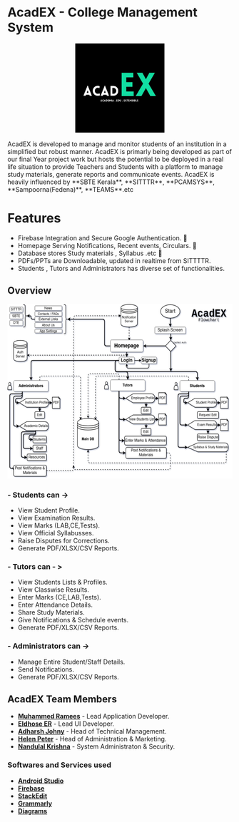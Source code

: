 # AcadEX - College Management System

<p align="center">
<img width="200" height="200" src="https://github.com/AcadEX-Edu/AcadEX-Android/blob/main/images/logo_green_640x640(w_cation).jpg">
</p>
AcadEX is developed to manage and monitor students of an institution in a simplified but robust manner. AcadEX is primarly being developed as part of our final Year project work but hosts the potential to be deployed in a real life situation to provide Teachers and Students with a platform to manage study materials, generate reports and communicate events. AcadEX is heavily influenced by **SBTE Kerala**, **SITTTR**, **PCAMSYS**, **Sampoorna(Fedena)**, **TEAMS**.etc

# Features
- Firebase Integration and Secure Google Authentication. :iphone:
- Homepage Serving Notifications, Recent events, Circulars. :newspaper: 
- Database stores Study materials , Syllabus .etc :open_file_folder:
- PDFs/PPTs are Downloadable, updated in realtime from SITTTTR.
- Students , Tutors and Administrators has diverse set of functionalities.
## Overview
<p align="center">
<img width="581" height="392" src="https://github.com/AcadEX-Edu/AcadEX-Android/blob/main/flowcharts/v1/Flowchart-v1.01.png">
</p>

### - Students can -> 
- View Student Profile.
- View Examination Results.
- View Marks (LAB,CE,Tests).
- View Official Syllabusses.
- Raise Disputes for Corrections.
- Generate PDF/XLSX/CSV Reports.

### - Tutors can - >
- View Students Lists & Profiles.
- View Classwise Results.
- Enter Marks (CE,LAB,Tests).
- Enter Attendance Details.
- Share Study Materials.
- Give Notifications & Schedule events.
- Generate PDF/XLSX/CSV Reports.

### - Administrators can ->
- Manage Entire Student/Staff Details.
- Send Notifications.
- Generate PDF/XLSX/CSV Reports.


## AcadEX Team Members
- [**Muhammed Ramees**](https://github.com/Muhammad-Ramees) - Lead Application Developer.
- [**Eldhose ER**](https://github.com/Eldhose-ER) - Lead UI Developer.
- [**Adharsh Johny**](https://github.com/ADHARSH-JOHNY) - Head of Technical Management.
- [**Helen Peter**](https://github.com/Helenpeterm) - Head of Administration & Marketing.
- [**Nandulal Krishna**](https://github.com/nlkguy) - System Administraton & Security.


### Softwares and Services used
- [**Android Studio**](https://developer.android.com/studio)
- [**Firebase**](https://firebase.google.com/)
- [**StackEdit**](www.stackedit.io)
- [**Grammarly**](www.grammarly.com)
- [**Diagrams**](www.diagrams.net)
